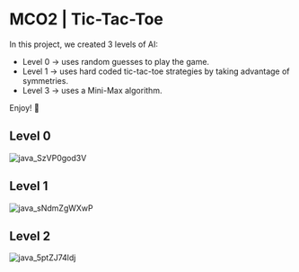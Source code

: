 # MCO2 | Tic-Tac-Toe
In this project, we created 3 levels of AI:
- Level 0 → uses random guesses to play the game.
- Level 1 → uses hard coded tic-tac-toe strategies by taking advantage of symmetries.
- Level 3 → uses a Mini-Max algorithm.

Enjoy! 👾

## Level 0
![java_SzVP0god3V](https://github.com/Galahallt/MCO2_Tic_Tac_Toe/assets/75112985/2df09047-9ef4-4962-9829-951dfdea0631)

## Level 1
![java_sNdmZgWXwP](https://github.com/Galahallt/MCO2_Tic_Tac_Toe/assets/75112985/4720c56e-19a8-4b5c-9408-49e2652c739d)

## Level 2
![java_5ptZJ74ldj](https://github.com/Galahallt/MCO2_Tic_Tac_Toe/assets/75112985/dc5aefc4-2dd3-4515-aa25-da15db32247d)
